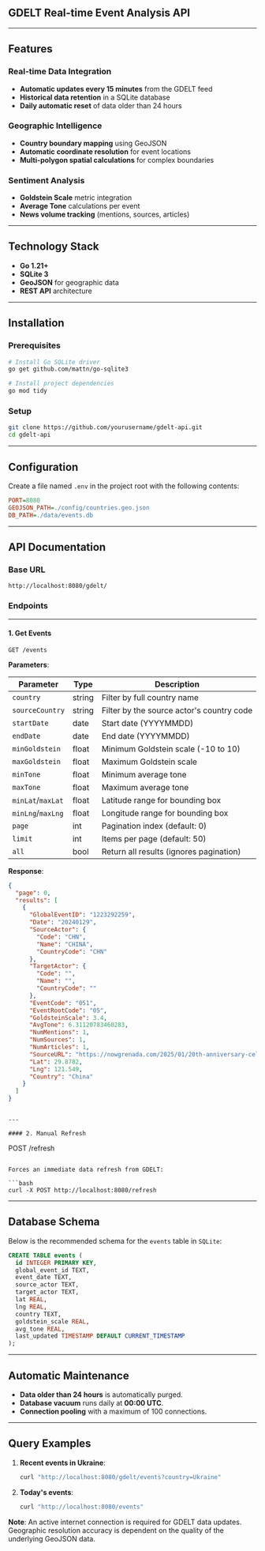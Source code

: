 ## GDELT Real-time Event Analysis API

---

## Features

### Real-time Data Integration
- **Automatic updates every 15 minutes** from the GDELT feed  
- **Historical data retention** in a SQLite database  
- **Daily automatic reset** of data older than 24 hours

### Geographic Intelligence
- **Country boundary mapping** using GeoJSON  
- **Automatic coordinate resolution** for event locations  
- **Multi-polygon spatial calculations** for complex boundaries

### Sentiment Analysis
- **Goldstein Scale** metric integration  
- **Average Tone** calculations per event  
- **News volume tracking** (mentions, sources, articles)

---

## Technology Stack

- **Go 1.21+**
- **SQLite 3**
- **GeoJSON** for geographic data
- **REST API** architecture

---

## Installation

### Prerequisites

```bash
# Install Go SQLite driver
go get github.com/mattn/go-sqlite3

# Install project dependencies
go mod tidy
```

### Setup

```bash
git clone https://github.com/yourusername/gdelt-api.git
cd gdelt-api
```

---

## Configuration

Create a file named `.env` in the project root with the following contents:

```ini
PORT=8080
GEOJSON_PATH=./config/countries.geo.json
DB_PATH=./data/events.db
```

---

## API Documentation

### Base URL

```
http://localhost:8080/gdelt/
```

### Endpoints

---

#### 1. Get Events

```
GET /events
```

**Parameters**:

| Parameter       | Type    | Description                               |
|-----------------|---------|-------------------------------------------|
| `country`       | string  | Filter by full country name              |
| `sourceCountry` | string  | Filter by the source actor's country code |
| `startDate`     | date    | Start date (YYYYMMDD)                     |
| `endDate`       | date    | End date (YYYYMMDD)                       |
| `minGoldstein`  | float   | Minimum Goldstein scale (-10 to 10)       |
| `maxGoldstein`  | float   | Maximum Goldstein scale                   |
| `minTone`       | float   | Minimum average tone                      |
| `maxTone`       | float   | Maximum average tone                      |
| `minLat`/`maxLat` | float | Latitude range for bounding box           |
| `minLng`/`maxLng` | float | Longitude range for bounding box          |
| `page`          | int     | Pagination index (default: 0)             |
| `limit`         | int     | Items per page (default: 50)              |
| `all`           | bool    | Return all results (ignores pagination)   |

**Response**:
```json
{
  "page": 0,
  "results": [
    {
      "GlobalEventID": "1223292259",
      "Date": "20240129",
      "SourceActor": {
        "Code": "CHN",
        "Name": "CHINA",
        "CountryCode": "CHN"
      },
      "TargetActor": {
        "Code": "",
        "Name": "",
        "CountryCode": ""
      },
      "EventCode": "051",
      "EventRootCode": "05",
      "GoldsteinScale": 3.4,
      "AvgTone": 6.31120783460283,
      "NumMentions": 1,
      "NumSources": 1,
      "NumArticles": 1,
      "SourceURL": "https://nowgrenada.com/2025/01/20th-anniversary-celebration-of-resumption-of-diplomatic-relations-coincides-with-chinese-new-year/",
      "Lat": 29.8782,
      "Lng": 121.549,
      "Country": "China"
    }
  ]
}
```
```

---

#### 2. Manual Refresh

```
POST /refresh
```

Forces an immediate data refresh from GDELT:

```bash
curl -X POST http://localhost:8080/refresh
```

---

## Database Schema

Below is the recommended schema for the `events` table in `SQLite`:

```sql
CREATE TABLE events (
  id INTEGER PRIMARY KEY,
  global_event_id TEXT,
  event_date TEXT,
  source_actor TEXT,
  target_actor TEXT,
  lat REAL,
  lng REAL,
  country TEXT,
  goldstein_scale REAL,
  avg_tone REAL,
  last_updated TIMESTAMP DEFAULT CURRENT_TIMESTAMP
);
```

---

## Automatic Maintenance

- **Data older than 24 hours** is automatically purged.  
- **Database vacuum** runs daily at **00:00 UTC**.  
- **Connection pooling** with a maximum of 100 connections.

---

## Query Examples

1. **Recent events in Ukraine**:
   ```bash
   curl "http://localhost:8080/gdelt/events?country=Ukraine"
   ```

2. **Today's events**:
   ```bash
   curl "http://localhost:8080/events"
   ```

**Note**: An active internet connection is required for GDELT data updates. Geographic resolution accuracy is dependent on the quality of the underlying GeoJSON data.
```